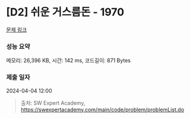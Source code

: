 # [D2] 쉬운 거스름돈 - 1970 

[문제 링크](https://swexpertacademy.com/main/code/problem/problemDetail.do?contestProbId=AV5PsIl6AXIDFAUq) 

### 성능 요약

메모리: 26,396 KB, 시간: 142 ms, 코드길이: 871 Bytes

### 제출 일자

2024-04-04 12:00



> 출처: SW Expert Academy, https://swexpertacademy.com/main/code/problem/problemList.do